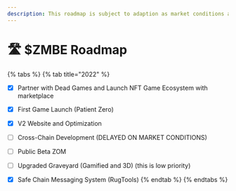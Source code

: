 ```yaml
---
description: This roadmap is subject to adaption as market conditions are always changing.
---
```


# 🛣 $ZMBE Roadmap

{% tabs %}
{% tab title="2022" %}
* [x] Partner with Dead Games and Launch NFT Game Ecosystem with marketplace
* [x] First Game Launch (Patient Zero)
* [x] V2 Website and Optimization
* [ ] Cross-Chain Development (DELAYED ON MARKET CONDITIONS)
* [ ] Public Beta ZOM
* [ ] Upgraded Graveyard (Gamified and 3D) (this is low priority)
* [x] Safe Chain Messaging System (RugTools)
{% endtab %}
{% endtabs %}



